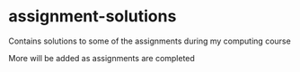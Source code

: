 # assignment-solutions
Contains solutions to some of the assignments during my computing course

More will be added as assignments are completed
